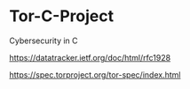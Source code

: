 # Tor-C-Project

Cybersecurity in C

https://datatracker.ietf.org/doc/html/rfc1928

https://spec.torproject.org/tor-spec/index.html
